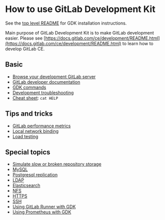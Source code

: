 # How to use GitLab Development Kit

See the [top level README](../../README.md#getting-started) for GDK
installation instructions.

Main purpose of GitLab Development Kit is to make GitLab development easier.
Please see [https://docs.gitlab.com/ce/development/README.html](https://docs.gitlab.com/ce/development/README.html)
to learn how to develop GitLab CE.

## Basic

- [Browse your development GitLab server](browse.md)
- [GitLab developer documentation](https://docs.gitlab.com/ce/development/README.html)
- [GDK commands](gdk_commands.md)
- [Development troubleshooting](troubleshooting.md)
- [Cheat sheet](../../HELP): `cat HELP`

## Tips and tricks

- [GitLab performance metrics](performance_metrics.md)
- [Local network binding](local_network.md)
- [Load testing](load_testing.md)

## Special topics

- [Simulate slow or broken repository storage](simulate_storage.md)
- [MySQL](mysql.md)
- [Postgresql replication](postgresql_replication.md)
- [LDAP](ldap.md)
- [Elasticsearch](elasticsearch.md)
- [NFS](nfs.md)
- [HTTPS](https.md)
- [SSH](ssh.md)
- [Using GitLab Runner with GDK](runner.md)
- [Using Prometheus with GDK](prometheus.md)
